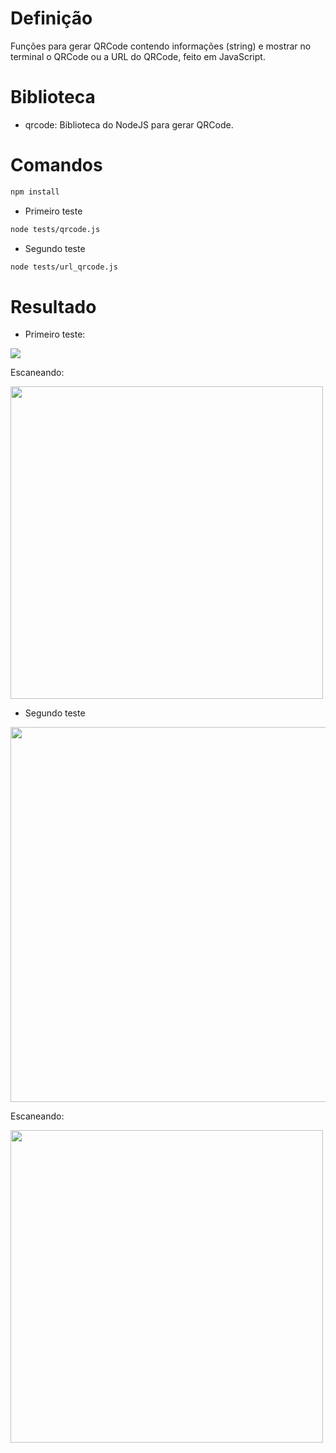 # Definição 

Funções para gerar QRCode contendo informações (string) e mostrar no terminal o QRCode ou a URL do QRCode, feito em JavaScript.

# Biblioteca

- qrcode: Biblioteca do NodeJS para gerar QRCode.

# Comandos

```bash
npm install
```
- Primeiro teste

```bash
node tests/qrcode.js
```

- Segundo teste
```bash
node tests/url_qrcode.js
```

# Resultado

- Primeiro teste:

<span>
      <img src="https://user-images.githubusercontent.com/85804895/151683307-45d3be23-1761-4c85-a7fa-a86da474ade6.png">
</span>

Escaneando:

<span>
      <img src="https://user-images.githubusercontent.com/85804895/151683378-25bae3c5-be15-474f-96ce-ddddf7fe95af.jpeg" width=500>
</span>

- Segundo teste

<span>
      <img src="https://user-images.githubusercontent.com/85804895/151683466-210d9a2e-34fd-42d4-8882-0158aceca3ca.png", width=600>
</span>

Escaneando:

<span>
      <img src="https://user-images.githubusercontent.com/85804895/151683434-c31c49a5-6c0e-4887-a6f1-ff96c278a3fe.jpeg" width=500>
</span>



